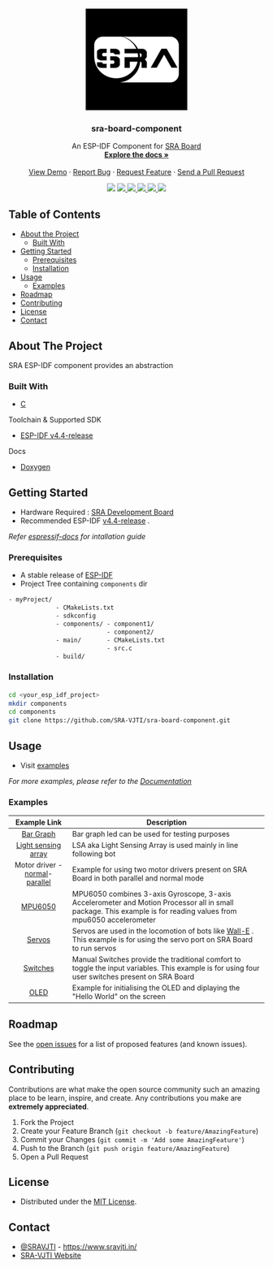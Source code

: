 <!-- PROJECT LOGO -->
<br />
<p align="center">
  <a href="https://github.com/SRA-VJTI/sra-board-component/">
    <img src="./assets/logo.png" alt="Logo" >
  </a>

  <h3 align="center">sra-board-component</h3>

  <p align="center">
    An ESP-IDF Component for <a href="https://github.com/SRA-VJTI/sra-board-hardware-design">SRA Board</a>
    <br />
    <a href="https://sravjti.tech/sra-board-component/"><strong>Explore the docs »</strong></a>
    <br />
    <br />
    <a href="https://github.com/SRA-VJTI/sra-board-component/tree/main/examples">View Demo</a>
    ·
    <a href="https://github.com/SRA-VJTI/sra-board-component/issues">Report Bug</a>
    ·
    <a href="https://github.com/SRA-VJTI/sra-board-component/issues">Request Feature</a>
    ·
    <a href="https://github.com/SRA-VJTI/sra-board-component/pulls">Send a Pull Request</a>
  </p>
</p>

<p align="center">
  <img src="https://github.com/SRA-VJTI/sra-board-component/workflows/SRA%20Board%20component/badge.svg">
  <a href="https://github.com/SRA-VJTI/sra-board-component/network/members">
    <img src="https://img.shields.io/github/forks/SRA-VJTI/sra-board-component">
  </a>
  <a href="https://github.com/SRA-VJTI/sra-board-component/stargazers">
    <img src="https://img.shields.io/github/stars/SRA-VJTI/sra-board-component">
  </a>
  <a href="https://github.com/SRA-VJTI/sra-board-component/issues">
    <img src="https://img.shields.io/github/issues/SRA-VJTI/sra-board-component">
  </a>
  <a href="https://github.com/SRA-VJTI/sra-board-component/blob/main/LICENSE">
    <img src="https://img.shields.io/github/license/SRA-VJTI/sra-board-component">
  </a>
  <a href="https://linkedin.com/in/sra-vjti">
    <img src="https://img.shields.io/badge/-LinkedIn-black.svg?logo=linkedin&colorB=555">
  </a>
</p>



<!-- TABLE OF CONTENTS -->
## Table of Contents

* [About the Project](#about-the-project)
  * [Built With](#built-with)
* [Getting Started](#getting-started)
  * [Prerequisites](#prerequisites)
  * [Installation](#installation)
* [Usage](#usage)
  * [Examples](#examples)
* [Roadmap](#roadmap)
* [Contributing](#contributing)
* [License](#license)
* [Contact](#contact)



<!-- ABOUT THE PROJECT -->
## About The Project

SRA ESP-IDF component provides an abstraction 

### Built With

* [C](https://en.wikipedia.org/wiki/C_(programming_language))

Toolchain & Supported SDK

* [ESP-IDF v4.4-release](https://github.com/espressif/esp-idf/tree/release/v4.4)

Docs

* [Doxygen](https://www.doxygen.nl/index.html)

<!-- GETTING STARTED -->
## Getting Started

* Hardware Required : [SRA Development Board](https://github.com/SRA-VJTI/sra-board-hardware-design)
* Recommended ESP-IDF [v4.4-release](https://github.com/espressif/esp-idf/tree/release/v4.4) .

_Refer [espressif-docs](https://docs.espressif.com/projects/esp-idf/en/stable/esp32/get-started/) for intallation guide_

### Prerequisites

* A stable release of [ESP-IDF](https://github.com/espressif/esp-idf)
* Project Tree containing `components` dir

```
- myProject/
             - CMakeLists.txt
             - sdkconfig
             - components/ - component1/ 
                           - component2/ 
             - main/       - CMakeLists.txt
                           - src.c
             - build/
```

### Installation

```sh
cd <your_esp_idf_project>
mkdir components
cd components
git clone https://github.com/SRA-VJTI/sra-board-component.git
```


<!-- USAGE EXAMPLES -->
## Usage

- Visit [examples](https://github.com/SRA-VJTI/sra-board-component/tree/main/examples)

_For more examples, please refer to the [Documentation](https://sravjti.in/sra-board-component/)_

### Examples

| Example Link  	|   Description	|
|:-:	            |---	          |
|[Bar Graph](https://github.com/SRA-VJTI/sra-board-component/tree/main/examples/bar_graph)       |  Bar graph led can be used for testing purposes 	|
|  [ Light sensing array](https://github.com/SRA-VJTI/sra-board-component/tree/main/examples/lsa) 	|  LSA aka Light Sensing Array is used mainly in line following bot 	|
|  Motor driver - [normal](https://github.com/SRA-VJTI/sra-board-component/tree/main/examples/motor_driver_normal)- [parallel](https://github.com/SRA-VJTI/sra-board-component/tree/main/examples/motor_driver_parallel) 	|  Example for using two motor drivers present on SRA Board in both parallel and normal mode 	|
|  [MPU6050](https://github.com/SRA-VJTI/sra-board-component/tree/main/examples/mpu6050) 	|  MPU6050 combines 3-axis Gyroscope, 3-axis Accelerometer and Motion Processor all in small package. This example is for reading values from mpu6050 accelerometer	|
|  [Servos](https://github.com/SRA-VJTI/sra-board-component/tree/main/examples/servos) 	|  Servos are used in the locomotion of bots like [Wall-E](https://github.com/SRA-VJTI/Wall-E_v2.1) . This example is for using the servo port on SRA Board to run servos 	|
| [Switches](https://github.com/SRA-VJTI/sra-board-component/tree/main/examples/switches) | Manual Switches provide the traditional comfort to toggle the input variables. This example is for using four user switches present on SRA Board |
| [OLED](https://github.com/SRA-VJTI/sra-board-component/tree/main/examples/oled) | Example for initialising the OLED and diplaying the "Hello World" on the screen |

<!-- ROADMAP -->
## Roadmap

See the [open issues](https://github.com/SRA-VJTI/sra-board-component/issues) for a list of proposed features (and known issues).



<!-- CONTRIBUTING -->
## Contributing

Contributions are what make the open source community such an amazing place to be learn, inspire, and create. Any contributions you make are **extremely appreciated**.

1. Fork the Project
2. Create your Feature Branch (`git checkout -b feature/AmazingFeature`)
3. Commit your Changes (`git commit -m 'Add some AmazingFeature'`)
4. Push to the Branch (`git push origin feature/AmazingFeature`)
5. Open a Pull Request



<!-- LICENSE -->
## License

* Distributed under the [MIT License](https://github.com/SRA-VJTI/sra-board-component/blob/main/LICENSE).

<!-- CONTACT -->
## Contact

* [@SRAVJTI](https://twitter.com/SRAVJTI) - https://www.sravjti.in/
* [SRA-VJTI Website](https://www.sravjti.in/contact-us)



